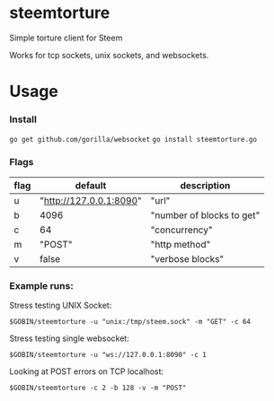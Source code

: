 # steemtorture
Simple torture client for Steem

Works for tcp sockets, unix sockets, and websockets.


# Usage

### Install

`go get github.com/gorilla/websocket`
`go install steemtorture.go`

### Flags

| flag | default                 | description               |
|------|-------------------------|---------------------------|
| u    | "http://127.0.0.1:8090" | "url"                     |
| b    | 4096                    | "number of blocks to get" |
| c    | 64                      | "concurrency"             |
| m    | "POST"                  | "http method"             |
| v    | false                   | "verbose blocks"          |


### Example runs:

Stress testing UNIX Socket:

`$GOBIN/steemtorture -u "unix:/tmp/steem.sock" -m "GET" -c 64`

Stress testing single websocket:

`$GOBIN/steemtorture -u "ws://127.0.0.1:8090" -c 1`

Looking at POST errors on TCP localhost:

`$GOBIN/steemtorture -c 2 -b 128 -v -m "POST"`
